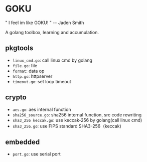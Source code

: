 # GOKU

" I feel im like GOKU! "  -- Jaden Smith

A golang toolbox, learning and accumulation.


## pkgtools

- `linux_cmd.go`: call linux cmd by golang  
- `file.go`: file
- `format`: data op
- `http.go`: httpserver  
- `timeout.go`: set loop timeout  


## crypto

- `aes.go`: aes internal function  
- `sha256_source.go`: sha256 internal function, src code rewriting  
- `sha3_256 keccak.go`: use keccak-256 by golang(call linux cmd)  
- `sha3_256.go`: use FIPS standard SHA3-256（keccak)  


## embedded

- `port.go`: use serial port  
